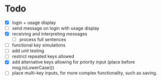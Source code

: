 # Todo

- [x] login + usage display
- [ ] send message on login with usage display
- [x] receiving and interpreting messages
  - [ ] process full sentences
- [ ] functional key simulations
- [ ] add unit testing
- [ ] restrict repeated keys allowed
- [x] add alternative keys allowing for priority input (place before msg.toLowerCase())
- [ ] place multi-key inputs, for more complex functionality, such as saving.

